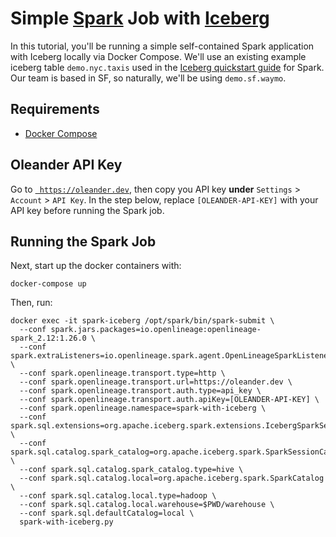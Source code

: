 # Simple [Spark](https://spark.apache.org) Job with [Iceberg](https://iceberg.apache.org)

In this tutorial, you'll be running a simple self-contained Spark application with Iceberg locally via Docker Compose.
We'll use an existing example iceberg table `demo.nyc.taxis` used in the [Iceberg quickstart guide](https://iceberg.apache.org/spark-quickstart/) for Spark.
Our team is based in SF, so naturally, we'll be using `demo.sf.waymo`.

## Requirements

* [Docker Compose](https://docs.docker.com/compose/install)

## Oleander API Key

Go to [` https://oleander.dev`]( https://oleander.dev), then copy you API key **under** `Settings` > `Account` > `API Key`.
In the step below, replace `[OLEANDER-API-KEY]` with your API key before running the Spark job. 

## Running the Spark Job

Next, start up the docker containers with:

```
docker-compose up
```

Then, run:

```
docker exec -it spark-iceberg /opt/spark/bin/spark-submit \
  --conf spark.jars.packages=io.openlineage:openlineage-spark_2.12:1.26.0 \
  --conf spark.extraListeners=io.openlineage.spark.agent.OpenLineageSparkListener \
  --conf spark.openlineage.transport.type=http \
  --conf spark.openlineage.transport.url=https://oleander.dev \
  --conf spark.openlineage.transport.auth.type=api_key \
  --conf spark.openlineage.transport.auth.apiKey=[OLEANDER-API-KEY] \
  --conf spark.openlineage.namespace=spark-with-iceberg \
  --conf spark.sql.extensions=org.apache.iceberg.spark.extensions.IcebergSparkSessionExtensions \
  --conf spark.sql.catalog.spark_catalog=org.apache.iceberg.spark.SparkSessionCatalog \
  --conf spark.sql.catalog.spark_catalog.type=hive \
  --conf spark.sql.catalog.local=org.apache.iceberg.spark.SparkCatalog \
  --conf spark.sql.catalog.local.type=hadoop \
  --conf spark.sql.catalog.local.warehouse=$PWD/warehouse \
  --conf spark.sql.defaultCatalog=local \
  spark-with-iceberg.py
```